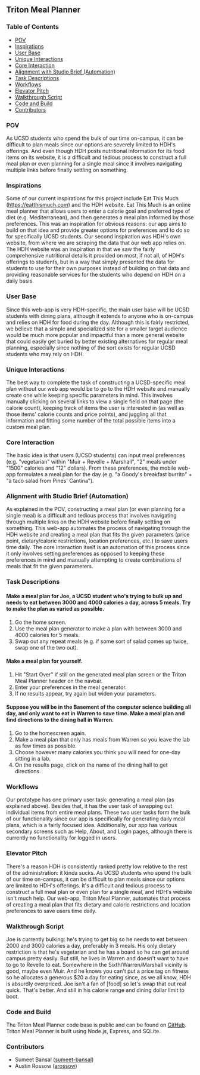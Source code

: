 ## Triton Meal Planner

### Table of Contents
+ [POV](#pov)
+ [Inspirations](#inspirations)
+ [User Base](#user-base)
+ [Unique Interactions](#unique-interactions)
+ [Core Interaction](#core-interaction)
+ [Alignment with Studio Brief (Automation)](#alignment-with-studio-brief-automation)
+ [Task Descriptions](#task-descriptions)
+ [Workflows](#workflows)
+ [Elevator Pitch](#elevator-pitch)
+ [Walkthrough Script](#walkthrough-script)
+ [Code and Build](#code-and-build)
+ [Contributors](#contributors)

### POV
As UCSD students who spend the bulk of our time on-campus, it can be difficult to plan meals since our options are severely limited to HDH's offerings. And even though HDH posts nutritional information for its food items on its website, it is a difficult and tedious process to construct a full meal plan or even planning for a single meal since it involves navigating multiple links before finally settling on something.

### Inspirations
Some of our current inspirations for this project include Eat This Much (https://eatthismuch.com) and the HDH website. Eat This Much is an online meal planner that allows users to enter a calorie goal and preferred type of diet (e.g. Mediterranean), and then generates a meal plan informed by those preferences. This was an inspiration for obvious reasons: our app aims to build on that idea and provide greater options for preferences and to do so for specifically UCSD students. Our second inspiration was HDH's own website, from where we are scraping the data that our web app relies on. The HDH website was an inspiration in that we saw the fairly comprehensive nutritional details it provided on most, if not all, of HDH's offerings to students, but in a way that simply presented the data for students to use for their own purposes instead of building on that data and providing reasonable services for the students who depend on HDH on a daily basis.

### User Base
Since this web-app is very HDH-specific, the main user base will be UCSD students with dining plans, although it extends to anyone who is on-campus and relies on HDH for food during the day. Although this is fairly restricted, we believe that a simple and specialized site for a smaller target audience would be much more popular and impactful than a more general website that could easily get buried by better existing alternatives for regular meal planning, especially since nothing of the sort exists for regular UCSD students who may rely on HDH.

### Unique Interactions
The best way to complete the task of constructing a UCSD-specific meal plan without our web app would be to go to the HDH website and manually create one while keeping specific parameters in mind. This involves manually clicking on several links to view a single field on that page (the calorie count), keeping track of items the user is interested in (as well as those items' calorie counts and price points), and juggling all that information and fitting some number of the total possible items into a custom meal plan.

### Core Interaction
The basic idea is that users (UCSD students) can input meal preferences (e.g. "vegetarian" within "Muir + Revelle + Marshall", "2" meals under "1500" calories and "12" dollars). From these preferences, the mobile web-app formulates a meal plan for the day (e.g. "a Goody's breakfast burrito" + "a taco salad from Pines' Cantina").

### Alignment with Studio Brief (Automation)
As explained in the POV, constructing a meal plan (or even planning for a single meal) is a difficult and tedious process that involves navigating through multiple links on the HDH website before finally settling on something. This web-app automates the process of navigating through the HDH website and creating a meal plan that fits the given parameters (price point, dietary/caloric restrictions, location preferences, etc.) to save users time daily. The core interaction itself is an automation of this process since it only involves setting preferences as opposed to keeping these preferences in mind and manually attempting to create combinations of meals that fit the given parameters.

### Task Descriptions
#### Make a meal plan for Joe, a UCSD student who's trying to bulk up and needs to eat between 3000 and 4000 calories a day, across 5 meals. Try to make the plan as varied as possible.
1. Go the home screen.
2. Use the meal plan generator to make a plan with between 3000 and 4000 calories for 5 meals.
3. Swap out any repeat meals (e.g. if some sort of salad comes up twice, swap one of the two out).

#### Make a meal plan for yourself.
1. Hit "Start Over" if still on the generated meal plan screen or the Triton Meal Planner header on the navbar.
2. Enter your preferences in the meal generator.
3. If no results appear, try again but widen your parameters.

#### Suppose you will be in the Basement of the computer science building all day, and only want to eat in Warren to save time. Make a meal plan and find directions to the dining hall in Warren.
1. Go to the homescreen again.
2. Make a meal plan that only has meals from Warren so you leave the lab as few times as possible.
3. Choose however many calories you think you will need for one-day sitting in a lab.
4. On the results page, click on the name of the dining hall to get directions.

### Workflows
Our prototype has one primary user task: generating a meal plan (as explained above). Besides that, it has the user task of swapping out individual items from entire meal plans. These two user tasks form the bulk of our functionality since our app is specifically for generating daily meal plans, which is a fairly focused idea. Additionally, our app has various secondary screens such as Help, About, and Login pages, although there is currently no functionality for logged in users.

### Elevator Pitch
There's a reason HDH is consistently ranked pretty low relative to the rest of the administration: it kinda sucks. As UCSD students who spend the bulk of our time on-campus, it can be difficult to plan meals since our options are limited to HDH's offerings. It's a difficult and tedious process to construct a full meal plan or even plan for a single meal, and HDH's website isn't much help. Our web-app, Triton Meal Planner, automates that process of creating a meal plan that fits dietary and caloric restrictions and location preferences to save users time daily.

### Walkthrough Script
Joe is currently bulking: he's trying to get big so he needs to eat between 2000 and 3000 calories a day, preferably in 3 meals. His only dietary restriction is that he's vegetarian and he has a board so he can get around campus pretty easily. But still, he lives in Warren and doesn't want to have to go to Revelle to eat. Somewhere in the Sixth/Warren/Marshall vicinity is good, maybe even Muir. And he knows you can't put a price tag on fitness so he allocates a generous $20 a day for eating since, as we all know, HDH is absurdly overpriced. Joe isn't a fan of [food] so let's swap that out real quick. That's better. And still in his calorie range and dining dollar limit to boot.

### Code and Build
The Triton Meal Planner code base is public and can be found on [GitHub](https://github.com/sumeet-bansal/CSE170). Triton Meal Planner is built using Node.js, Express, and SQLite.


### Contributors
+ Sumeet Bansal ([sumeet-bansal](https://github.com/sumeet-bansal))
+ Austin Rossow ([arossow](https://github.com/Arossow))
